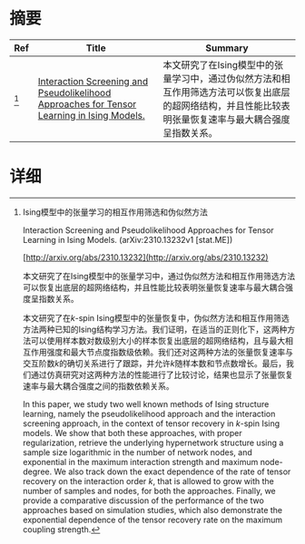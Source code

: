 # 摘要

| Ref | Title | Summary |
| --- | --- | --- |
| [^1] | [Interaction Screening and Pseudolikelihood Approaches for Tensor Learning in Ising Models.](http://arxiv.org/abs/2310.13232) | 本文研究了在Ising模型中的张量学习中，通过伪似然方法和相互作用筛选方法可以恢复出底层的超网络结构，并且性能比较表明张量恢复速率与最大耦合强度呈指数关系。 |

# 详细

[^1]: Ising模型中的张量学习的相互作用筛选和伪似然方法

    Interaction Screening and Pseudolikelihood Approaches for Tensor Learning in Ising Models. (arXiv:2310.13232v1 [stat.ME])

    [http://arxiv.org/abs/2310.13232](http://arxiv.org/abs/2310.13232)

    本文研究了在Ising模型中的张量学习中，通过伪似然方法和相互作用筛选方法可以恢复出底层的超网络结构，并且性能比较表明张量恢复速率与最大耦合强度呈指数关系。

    

    本文研究了在$k$-spin Ising模型中的张量恢复中，伪似然方法和相互作用筛选方法两种已知的Ising结构学习方法。我们证明，在适当的正则化下，这两种方法可以使用样本数对数级别大小的样本恢复出底层的超网络结构，且与最大相互作用强度和最大节点度指数级依赖。我们还对这两种方法的张量恢复速率与交互阶数$k$的确切关系进行了跟踪，并允许$k$随样本数和节点数增长。最后，我们通过仿真研究对这两种方法的性能进行了比较讨论，结果也显示了张量恢复速率与最大耦合强度之间的指数依赖关系。

    In this paper, we study two well known methods of Ising structure learning, namely the pseudolikelihood approach and the interaction screening approach, in the context of tensor recovery in $k$-spin Ising models. We show that both these approaches, with proper regularization, retrieve the underlying hypernetwork structure using a sample size logarithmic in the number of network nodes, and exponential in the maximum interaction strength and maximum node-degree. We also track down the exact dependence of the rate of tensor recovery on the interaction order $k$, that is allowed to grow with the number of samples and nodes, for both the approaches. Finally, we provide a comparative discussion of the performance of the two approaches based on simulation studies, which also demonstrate the exponential dependence of the tensor recovery rate on the maximum coupling strength.
    

